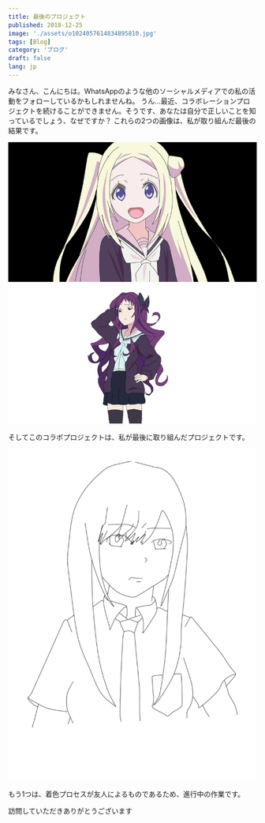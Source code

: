 ```yaml
---
title: 最後のプロジェクト
published: 2018-12-25
image: './assets/o1024057614834895810.jpg'
tags: [Blog]
category: 'ブログ'
draft: false 
lang: jp
---
```


みなさん、こんにちは。WhatsAppのような他のソーシャルメディアでの私の活動をフォローしているかもしれませんね。
うん...最近、コラボレーションプロジェクトを続けることができません。そうです、あなたは自分で正しいことを知っているでしょう、なぜですか？
これらの2つの画像は、私が取り組んだ最後の結果です。

![preview](./assets/o1024057614834895810.jpg)
![preview](./assets/yaya.jpg)

そしてこのコラボプロジェクトは、私が最後に取り組んだプロジェクトです。

![png](./assets/o0768102414834896600.webp)

もう1つは、着色プロセスが友人によるものであるため、進行中の作業です。

訪問していただきありがとうございます